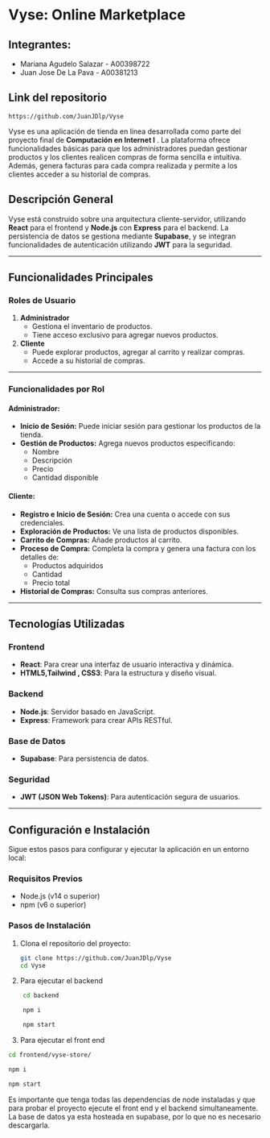 # Vyse: Online Marketplace

## Integrantes: 

- Mariana Agudelo Salazar - A00398722 
- Juan Jose De La Pava - A00381213

## Link del repositorio

    https://github.com/JuanJDlp/Vyse

Vyse es una aplicación de tienda en línea desarrollada como parte del proyecto final de **Computación en Internet I** . La plataforma ofrece funcionalidades básicas para que los administradores puedan gestionar productos y los clientes realicen compras de forma sencilla e intuitiva. Además, genera facturas para cada compra realizada y permite a los clientes acceder a su historial de compras.

## Descripción General

Vyse está construido sobre una arquitectura cliente-servidor, utilizando **React** para el frontend y **Node.js** con **Express** para el backend. La persistencia de datos se gestiona mediante **Supabase**, y se integran funcionalidades de autenticación utilizando **JWT** para la seguridad.

---

## Funcionalidades Principales

### Roles de Usuario
1. **Administrador**
   - Gestiona el inventario de productos.
   - Tiene acceso exclusivo para agregar nuevos productos.
2. **Cliente**
   - Puede explorar productos, agregar al carrito y realizar compras.
   - Accede a su historial de compras.

---

### Funcionalidades por Rol
#### Administrador:
- **Inicio de Sesión:** Puede iniciar sesión para gestionar los productos de la tienda.
- **Gestión de Productos:** Agrega nuevos productos especificando:
  - Nombre
  - Descripción
  - Precio
  - Cantidad disponible

#### Cliente:
- **Registro e Inicio de Sesión:** Crea una cuenta o accede con sus credenciales.
- **Exploración de Productos:** Ve una lista de productos disponibles.
- **Carrito de Compras:** Añade productos al carrito.
- **Proceso de Compra:** Completa la compra y genera una factura con los detalles de:
  - Productos adquiridos
  - Cantidad
  - Precio total
- **Historial de Compras:** Consulta sus compras anteriores.

---

## Tecnologías Utilizadas

### Frontend
- **React**: Para crear una interfaz de usuario interactiva y dinámica.
- **HTML5,Tailwind , CSS3**: Para la estructura y diseño visual.

### Backend
- **Node.js**: Servidor basado en JavaScript.
- **Express**: Framework para crear APIs RESTful.

### Base de Datos
- **Supabase**: Para persistencia de datos.

### Seguridad
- **JWT (JSON Web Tokens)**: Para autenticación segura de usuarios.

---

## Configuración e Instalación

Sigue estos pasos para configurar y ejecutar la aplicación en un entorno local:

### Requisitos Previos
- Node.js (v14 o superior)
- npm (v6 o superior)

### Pasos de Instalación
1. Clona el repositorio del proyecto:
   ```bash
   git clone https://github.com/JuanJDlp/Vyse
   cd Vyse

2. Para ejecutar el backend 
```bash
    cd backend

    npm i

    npm start

```

3. Para ejecutar el front end

```bash
cd frontend/vyse-store/

npm i

npm start

```

Es importante que tenga todas las dependencias de node instaladas y que para probar el proyecto ejecute el front end y el backend simultaneamente. La base de datos ya esta hosteada en supabase, por lo que no es necesario descargarla.